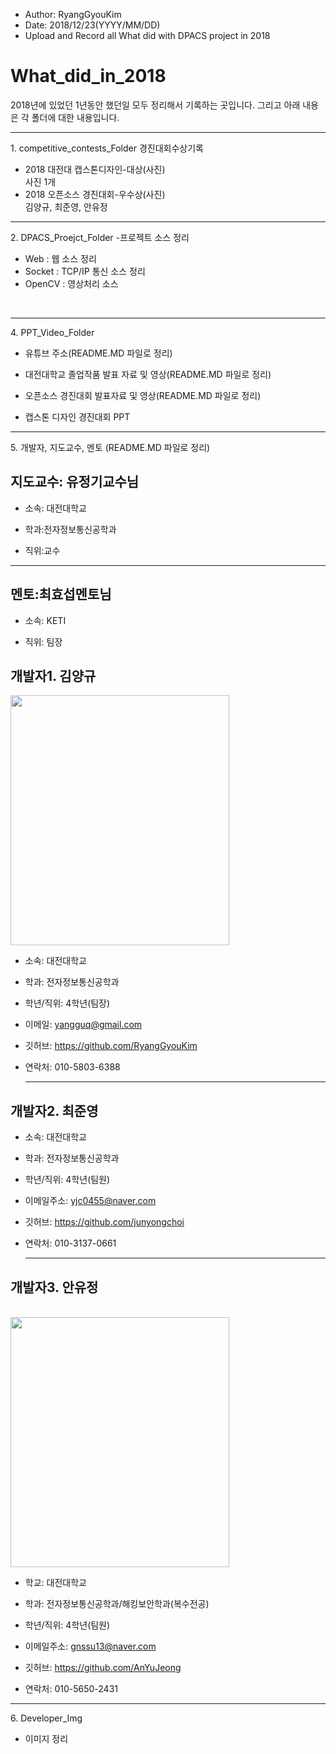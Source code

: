 * Author: RyangGyouKim
* Date: 2018/12/23(YYYY/MM/DD)
* Upload and Record all What did with DPACS project in 2018

# What_did_in_2018
2018년에 있었던 1년동안 했던일 모두 정리해서 기록하는 곳입니다.
그리고 아래 내용은 각 폴더에 대한 내용입니다.
<hr>
1. competitive_contests_Folder
경진대회수상기록
<br>

* 2018 대전대 캡스톤디자인-대상(사진)<br>
사진 1개
* 2018 오픈소스 경진대회-우수상(사진) <br>
 김양규, 최준영, 안유정
<hr>
2. DPACS_Proejct_Folder -프로젝트 소스 정리 <br>

* Web : 웹 소스 정리 <br>
* Socket : TCP/IP 통신 소스 정리 <br>
* OpenCV : 영상처리 소스 <br>
<br>
<hr>
4. PPT_Video_Folder<br>

* 유튜브 주소(README.MD 파일로 정리)<br>

* 대전대학교 졸업작품 발표 자료 및 영상(README.MD 파일로 정리)<br>
* 오픈소스 경진대회 발표자료 및 영상(README.MD 파일로 정리) <br>
* 캡스톤 디자인 경진대회 PPT<br>
<hr>
5. 개발자, 지도교수, 멘토 (README.MD 파일로 정리)
<br>
<h2>지도교수: 유정기교수님</h2>

* 소속: 대전대학교<br>

* 학과:전자정보통신공학과<br>

* 직위:교수<br>
<hr>

<h2> 멘토:최효섭멘토님 </h2>

*  소속: KETI

*  직위: 팀장

<h2>개발자1. 김양규</h2>
<img width="350" height="400" src="https://user-images.githubusercontent.com/45614978/50278974-d3aff480-048b-11e9-9bda-5ce9f2ee727e.jpg">

* 소속: 대전대학교<br> 

* 학과: 전자정보통신공학과<br> 

* 학년/직위: 4학년(팀장)<br> 

* 이메일: yangguq@gmail.com<br> 

* 깃허브: https://github.com/RyangGyouKim<br> 

* 연락처: 010-5803-6388<hr>
<h2>개발자2. 최준영</h2>

* 소속: 대전대학교<br> 

* 학과: 전자정보통신공학과<br> 

* 학년/직위: 4학년(팀원)<br> 

* 이메일주소: yjc0455@naver.com<br> 

* 깃허브: https://github.com/junyongchoi<br> 

* 연락처: 010-3137-0661<hr>
<h2>개발자3. 안유정</h2><br>
<img width="350" height="400" src="https://user-images.githubusercontent.com/45614978/50278975-d579b800-048b-11e9-8cee-fd05c8ecdebc.jpg"> 

* 학교: 대전대학교<br> 

* 학과: 전자정보통신공학과/해킹보안학과(복수전공)<br> 

* 학년/직위: 4학년(팀원)<br> 

* 이메일주소: gnssu13@naver.com<br> 

* 깃허브: https://github.com/AnYuJeong<br> 

* 연락처: 010-5650-2431
<hr>
6. Developer_Img<br>

* 이미지 정리 <br>
